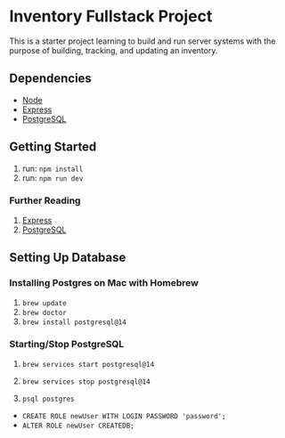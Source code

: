 # Inventory Fullstack Project

This is a starter project learning to build and run server systems with the purpose of building, tracking, and updating an inventory.

## Dependencies

- [Node](https://nodejs.org/en)
- [Express](https://expressjs.com/)
- [PostgreSQL](https://www.postgresql.org/)

## Getting Started

1. run: `npm install`
1. run: `npm run dev`

### Further Reading

1. [Express](https://expressjs.com/)
1. [PostgreSQL](https://www.postgresql.org/)

## Setting Up Database

### Installing Postgres on Mac with Homebrew

1. `brew update`
1. `brew doctor`
1. `brew install postgresql@14`

### Starting/Stop PostgreSQL
1. `brew services start postgresql@14`
1. `brew services stop postgresql@14`

1. `psql postgres`
  - `CREATE ROLE newUser WITH LOGIN PASSWORD 'password';`
  - `ALTER ROLE newUser CREATEDB;`